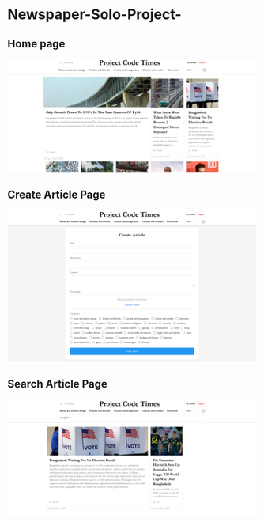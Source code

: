 # Newspaper-Solo-Project-

## Home page

![Homepage Screenshot](client/src/assets/homepage.png)

## Create Article Page

![Create Article Screenshot](client/src/assets/createarticle.png)

## Search Article Page

![Create Article Screenshot](client/src/assets/search.png)
